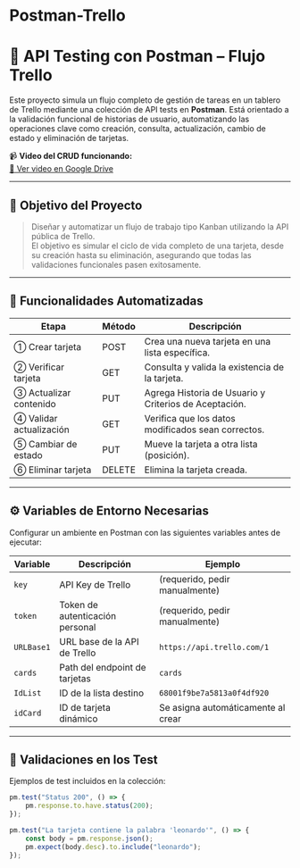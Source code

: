 # Postman-Trello

# 🧪 API Testing con Postman – Flujo Trello

Este proyecto simula un flujo completo de gestión de tareas en un tablero de Trello mediante una colección de API tests en **Postman**. Está orientado a la validación funcional de historias de usuario, automatizando las operaciones clave como creación, consulta, actualización, cambio de estado y eliminación de tarjetas.

📹 **Video del CRUD funcionando:**  
[🔗 Ver video en Google Drive](https://drive.google.com/file/d/1NkLBx4ahmYxwRwyYrqwuMhPyqt4-2akh/view?usp=sharing)

---

## 🚀 Objetivo del Proyecto

> Diseñar y automatizar un flujo de trabajo tipo Kanban utilizando la API pública de Trello.  
El objetivo es simular el ciclo de vida completo de una tarjeta, desde su creación hasta su eliminación, asegurando que todas las validaciones funcionales pasen exitosamente.

---

## 🧩 Funcionalidades Automatizadas

| Etapa                     | Método | Descripción                                         |
|--------------------------|--------|-----------------------------------------------------|
| ① Crear tarjeta          | POST   | Crea una nueva tarjeta en una lista específica.     |
| ② Verificar tarjeta      | GET    | Consulta y valida la existencia de la tarjeta.      |
| ③ Actualizar contenido   | PUT    | Agrega Historia de Usuario y Criterios de Aceptación. |
| ④ Validar actualización  | GET    | Verifica que los datos modificados sean correctos.  |
| ⑤ Cambiar de estado      | PUT    | Mueve la tarjeta a otra lista (posición).           |
| ⑥ Eliminar tarjeta       | DELETE | Elimina la tarjeta creada.                          |

---

## ⚙️ Variables de Entorno Necesarias

Configurar un ambiente en Postman con las siguientes variables antes de ejecutar:

| Variable     | Descripción                        | Ejemplo                                  |
|--------------|------------------------------------|------------------------------------------|
| `key`        | API Key de Trello                  | (requerido, pedir manualmente)           |
| `token`      | Token de autenticación personal    | (requerido, pedir manualmente)           |
| `URLBase1`   | URL base de la API de Trello       | `https://api.trello.com/1`               |
| `cards`      | Path del endpoint de tarjetas      | `cards`                                  |
| `IdList`     | ID de la lista destino             | `68001f9be7a5813a0f4df920`               |
| `idCard`     | ID de tarjeta dinámico             | Se asigna automáticamente al crear       |

---

## 📄 Validaciones en los Test

Ejemplos de test incluidos en la colección:

```javascript
pm.test("Status 200", () => {
    pm.response.to.have.status(200);
});

pm.test("La tarjeta contiene la palabra 'leonardo'", () => {
    const body = pm.response.json();
    pm.expect(body.desc).to.include("leonardo");
});
